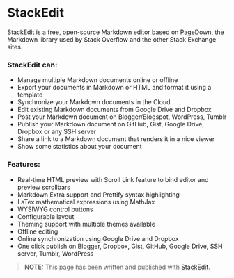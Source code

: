 StackEdit
=========

StackEdit is a free, open-source Markdown editor based on PageDown, the Markdown library used by Stack Overflow and the other Stack Exchange sites.

### StackEdit can:
 
 - Manage multiple Markdown documents online or offline
 - Export your documents in Markdown or HTML and format it using a template
 - Synchronize your Markdown documents in the Cloud
 - Edit existing Markdown documents from Google Drive and Dropbox
 - Post your Markdown document on Blogger/Blogspot, WordPress, Tumblr
 - Publish your Markdown document on GitHub, Gist, Google Drive, Dropbox or any SSH server
 - Share a link to a Markdown document that renders it in a nice viewer
 - Show some statistics about your document

### Features:

 - Real-time HTML preview with Scroll Link feature to bind editor and preview scrollbars
 - Markdown Extra support and Prettify syntax highlighting
 - LaTex mathematical expressions using MathJax
 - WYSIWYG control buttons
 - Configurable layout
 - Theming support with multiple themes available
 - Offline editing
 - Online synchronization using Google Drive and Dropbox
 - One click publish on Blogger, Dropbox, Gist, GitHub, Google Drive, SSH server, Tumblr, WordPress

> **NOTE:** This page has been written and published with [StackEdit][1].

  [1]: http://benweet.github.io/stackedit/ "StackEdit"